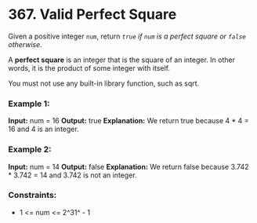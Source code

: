 # 367. Valid Perfect Square

Given a positive integer `num`, return *`true` if `num` is a perfect square or `false` otherwise*.

A **perfect square** is an integer that is the square of an integer. In other words, it is the product of some integer with itself.

You must not use any built-in library function, such as sqrt.


### Example 1:
**Input:** num = 16
**Output:** true
**Explanation:** We return true because 4 * 4 = 16 and 4 is an integer.

### Example 2:
**Input:** num = 14
**Output:** false
**Explanation:** We return false because 3.742 * 3.742 = 14 and 3.742 is not an integer.
 

### Constraints:
- 1 <= num <= 2^31^ - 1